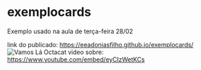 # exemplocards

Exemplo usado na aula de terça-feira 28/02


link do publicado:
https://eeadoniasfilho.github.io/exemplocards/
![Vamos Lá Octacat ](https://myoctocat.com/assets/images/base-octocat.svg)
video sobre:
https://www.youtube.com/embed/eyCIzWetKCs





